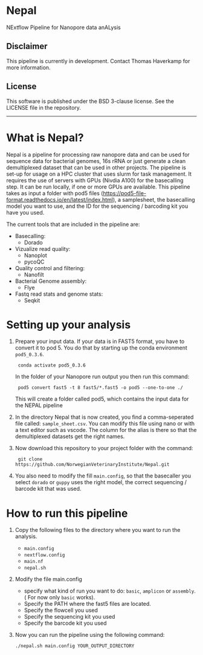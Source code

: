 # Nepal
NExtflow Pipeline for Nanopore data anALysis

## Disclaimer
This pipeline is currently in development. Contact Thomas Haverkamp for more information.

## License
This software is published under the BSD 3-clause license. See the LICENSE file in the repository.
___ 

# What is Nepal?
Nepal is a pipeline for processing raw nanopore data and can be used for sequence data for bacterial genomes, 16s rRNA or just generate a clean demultiplexed dataset that can be used in other projects. The pipeline is set-up for usage on a HPC cluster that uses slurm for task management. It requires the use of servers with GPUs (Nivdia A100) for the basecalling step. It can be run locally, if one or more GPUs are available. This pipeline takes as input a folder with pod5 files (https://pod5-file-format.readthedocs.io/en/latest/index.html), a samplesheet, the basecalling model you want to use, and the ID for the sequencing / barcoding kit you have you used.

The current tools that are included in the pipeline are:
* Basecalling: 
    * Dorado 
* Vizualize read quality: 
    * Nanoplot
    * pycoQC
* Quality control and filtering: 
    * Nanofilt
* Bacterial Genome assembly:
    * Flye
* Fastq read stats and genome stats:
    * Seqkit


# Setting up your analysis
1. Prepare your input data. If your data is in FAST5 format, you have to convert it to pod 5. You do that by starting up the conda environment `pod5_0.3.6`. 

        conda activate pod5_0.3.6
    
    In the folder of your Nanopore run output you then run this command:

        pod5 convert fast5 -t 8 fast5/*.fast5 -o pod5 --one-to-one ./
    This will create a folder called pod5, which contains the input data for the NEPAL pipeline

2. In the directory Nepal that is now created, you find a comma-seperated file called: `sample_sheet.csv`. You can modify this file using nano or with a text editor such as vscode. The column for the alias is there so that the demultiplexed datasets get the right names.

3. Now download this repository to your project folder with the command:

        git clone https://github.com/NorwegianVeterinaryInstitute/Nepal.git 

4. You also need to modify the fill `main.config`, so that the basecaller you select `dorado` or `guppy` uses the right model, the correct sequencing / barcode kit that was used.  


# How to run this pipeline

1. Copy the following files to the directory where you want to run the analysis.
    * `main.config`
    * `nextflow.config`
    * `main.nf`
    * `nepal.sh`

2. Modify the file main.config
    * specify what kind of run you want to do: `basic`, `amplicon` or `assembly`. ( For now only `basic` works).
    * Specify the PATH where the fast5 files are located.
    * Specify the flowcell you used
    * Specify the sequencing kit you used
    * Specify the barcode kit you used

3. Now you can run the pipeline using the following command:
    ```
    ./nepal.sh main.config YOUR_OUTPUT_DIRECTORY
    ```


